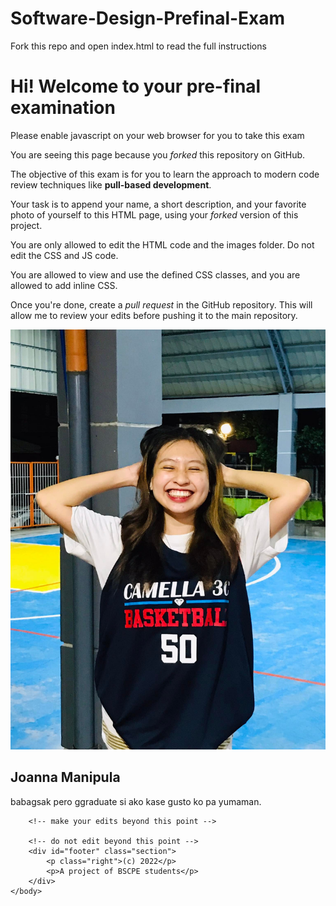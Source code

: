 # Software-Design-Prefinal-Exam

Fork this repo and open index.html to read the full instructions
<html>
    <head>
        <title>Software Design Pre-final Exam</title>
        <script text='text/javascript' src='script.js'></script>
        <link rel="stylesheet" href="style.css"/>
    </head>
    <body>
        <div class="section">
            <h1 id="h1">Hi! Welcome to your pre-final examination</h1>
            <noscript><p class="warning">Please enable javascript on your web browser for you to take this exam</p></noscript>
            <p>You are seeing this page because you <em>forked</em> this repository on GitHub.</p>
            <p>The objective of this exam is for you to learn the approach to modern code review techniques like <strong>pull-based development</strong>.</p>
            <p>Your task is to append your name, a short description, and your favorite photo of yourself to this HTML page, using your <em>forked</em> version of this project.</p>
            <p>You are only allowed to edit the HTML code and the images folder. Do not edit the CSS and JS code.</p>
            <p>You are allowed to view and use the defined CSS classes, and you are allowed to add inline CSS.</p>
            <p>Once you're done, create a <em>pull request</em> in the GitHub repository. This will allow me to review your edits before pushing it to the main repository.</p>
        </div>
        <div class="section center alternate">
            <img class="frame" src="images/manipula.jpg"/>
            <h2>Joanna Manipula</h2>
            <p>babagsak pero ggraduate si ako kase gusto ko pa yumaman.</p>
        </div>

        <!-- make your edits beyond this point -->

        <!-- do not edit beyond this point -->
        <div id="footer" class="section">
            <p class="right">(c) 2022</p>
            <p>A project of BSCPE students</p>
        </div>
	</body>
</html>
